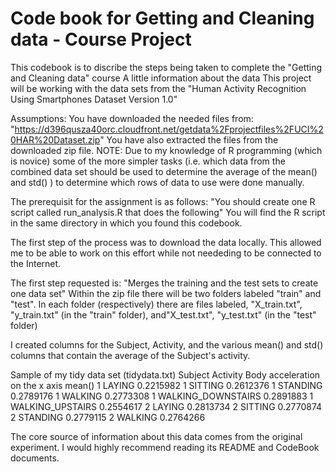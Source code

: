 # Code book for Getting and Cleaning data - Course Project
This codebook is to discribe the steps being taken to complete the "Getting and Cleaning data" course
A little information about the data
This project will be working with the data sets from the "Human Activity Recognition Using Smartphones Dataset
Version 1.0"

Assumptions:
You have downloaded the needed files from: "https://d396qusza40orc.cloudfront.net/getdata%2Fprojectfiles%2FUCI%20HAR%20Dataset.zip"
You have also extracted the files from the downloaded zip file.
NOTE: Due to my knowledge of R programming (which is novice) some of the more simpler tasks (i.e. which data from the combined data set should be used to determine the average of the mean() and std() ) to determine which rows of data to use were done manually.  

The prerequisit for the assignment is as follows:
"You should create one R script called run_analysis.R that does the following"
You will find the R script in the same directory in which you found this codebook.

The first step of the process was to download the data locally.  This allowed me to be able to work on this effort while not neededing to be connected to the Internet.

The first step requested is:
"Merges the training and the test sets to create one data set"
Within the zip file there will be two folders labeled "train" and "test". In each folder (respectively) there are files labeled, "X_train.txt", "y_train.txt" (in the "train" folder), and"X_test.txt", "y_test.txt" (in the "test" folder)

I created columns for the Subject, Activity, and the various mean() and std() columns that contain the average of the Subject's activity.

Sample of my tidy data set (tidydata.txt)
Subject Activity           Body acceleration on the x axis mean()
1       LAYING	            0.2215982
1       SITTING	            0.2612376
1       STANDING            0.2789176
1       WALKING             0.2773308
1       WALKING_DOWNSTAIRS  0.2891883
1       WALKING_UPSTAIRS    0.2554617
2       LAYING              0.2813734
2       SITTING             0.2770874
2       STANDING            0.2779115
2       WALKING             0.2764266

The core source of information about this data comes from the original experiment. I would highly recommend reading its README and CodeBook documents.

